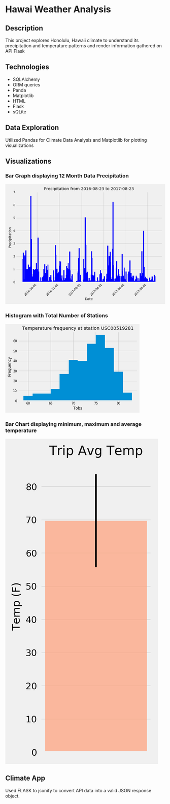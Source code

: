 # Hawai Weather Analysis 

## Description 

This project explores  Honolulu, Hawaii climate to understand its precipitation and temperature patterns and render information gathered on API Flask

## Technologies 
- SQLAlchemy 
- ORM queries
- Panda
- Matplotlib
- HTML
- Flask
- sQLite 

## Data Exploration 

Utilized Pandas for Climate Data Analysis and Matplotlib for plotting visualizations 

## Visualizations 

### Bar Graph displaying 12 Month  Data Precipitation
![](Images/monthly_precipitation.png)


### Histogram with Total Number of Stations

![](Images/active_station_temp.png)

### Bar Chart displaying minimum, maximum and average temperature 
![](Images/temp_avg.png)

## Climate App

Used FLASK to jsonify to convert API data into a valid JSON response object.



